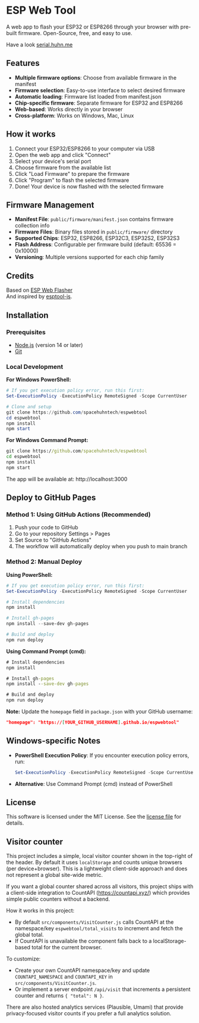 # ESP Web Tool
A web app to flash your ESP32 or ESP8266 through your browser with pre-built firmware. Open-Source, free, and easy to use.

Have a look [serial.huhn.me](https://esp.huhn.me)

## Features
- **Multiple firmware options**: Choose from available firmware in the manifest
- **Firmware selection**: Easy-to-use interface to select desired firmware
- **Automatic loading**: Firmware list loaded from manifest.json
- **Chip-specific firmware**: Separate firmware for ESP32 and ESP8266
- **Web-based**: Works directly in your browser
- **Cross-platform**: Works on Windows, Mac, Linux

## How it works
1. Connect your ESP32/ESP8266 to your computer via USB
2. Open the web app and click "Connect"
3. Select your device's serial port
4. Choose firmware from the available list
5. Click "Load Firmware" to prepare the firmware
6. Click "Program" to flash the selected firmware
7. Done! Your device is now flashed with the selected firmware

## Firmware Management
- **Manifest File**: `public/firmware/manifest.json` contains firmware collection info
- **Firmware Files**: Binary files stored in `public/firmware/` directory
- **Supported Chips**: ESP32, ESP8266, ESP32C3, ESP32S2, ESP32S3
- **Flash Address**: Configurable per firmware build (default: 65536 = 0x10000)
- **Versioning**: Multiple versions supported for each chip family

## Credits
Based on [ESP Web Flasher](https://github.com/NabuCasa/esp-web-flasher)  
And inspired by [esptool-js](https://github.com/espressif/esptool-js).

## Installation

### Prerequisites
- [Node.js](https://nodejs.org/) (version 14 or later)
- [Git](https://git-scm.com/)

### Local Development

**For Windows PowerShell:**
```powershell
# If you get execution policy error, run this first:
Set-ExecutionPolicy -ExecutionPolicy RemoteSigned -Scope CurrentUser

# Clone and setup
git clone https://github.com/spacehuhntech/espwebtool
cd espwebtool
npm install
npm start
```

**For Windows Command Prompt:**
```cmd
git clone https://github.com/spacehuhntech/espwebtool
cd espwebtool
npm install
npm start
```

The app will be available at: http://localhost:3000

## Deploy to GitHub Pages

### Method 1: Using GitHub Actions (Recommended)
1. Push your code to GitHub
2. Go to your repository Settings > Pages
3. Set Source to "GitHub Actions"
4. The workflow will automatically deploy when you push to main branch

### Method 2: Manual Deploy

**Using PowerShell:**
```powershell
# If you get execution policy error, run this first:
Set-ExecutionPolicy -ExecutionPolicy RemoteSigned -Scope CurrentUser

# Install dependencies
npm install

# Install gh-pages
npm install --save-dev gh-pages

# Build and deploy
npm run deploy
```

**Using Command Prompt (cmd):**
```cmd
# Install dependencies
npm install

# Install gh-pages
npm install --save-dev gh-pages

# Build and deploy
npm run deploy
```

**Note:** Update the `homepage` field in `package.json` with your GitHub username:
```json
"homepage": "https://[YOUR_GITHUB_USERNAME].github.io/espwebtool"
```

## Windows-specific Notes

- **PowerShell Execution Policy**: If you encounter execution policy errors, run:
  ```powershell
  Set-ExecutionPolicy -ExecutionPolicy RemoteSigned -Scope CurrentUser
  ```
- **Alternative**: Use Command Prompt (cmd) instead of PowerShell

## License 

This software is licensed under the MIT License. See the [license file](LICENSE) for details.  

## Visitor counter

This project includes a simple, local visitor counter shown in the top-right of the header. By default it uses `localStorage` and counts unique browsers (per device+browser). This is a lightweight client-side approach and does not represent a global site-wide metric.

If you want a global counter shared across all visitors, this project ships with a client-side integration to CountAPI (https://countapi.xyz/) which provides simple public counters without a backend.

How it works in this project:
- By default `src/components/VisitCounter.js` calls CountAPI at the namespace/key `espwebtool/total_visits` to increment and fetch the global total.
- If CountAPI is unavailable the component falls back to a localStorage-based total for the current browser.

To customize:
- Create your own CountAPI namespace/key and update `COUNTAPI_NAMESPACE` and `COUNTAPI_KEY` in `src/components/VisitCounter.js`.
- Or implement a server endpoint `/api/visit` that increments a persistent counter and returns `{ "total": N }`.

There are also hosted analytics services (Plausible, Umami) that provide privacy-focused visitor counts if you prefer a full analytics solution.
